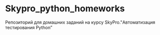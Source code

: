 # Skypro_python_homeworks
Репозиторий для домашних заданий на курсу SkyPro."Автоматизация тестирования Python”
